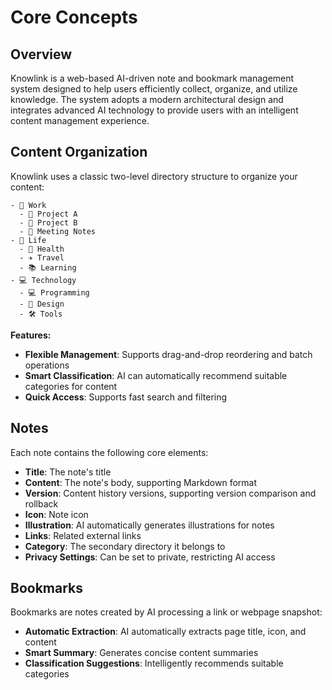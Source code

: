 # Core Concepts

## Overview

Knowlink is a web-based AI-driven note and bookmark management system designed to help users efficiently collect, organize, and utilize knowledge. The system adopts a modern architectural design and integrates advanced AI technology to provide users with an intelligent content management experience.

## Content Organization

Knowlink uses a classic two-level directory structure to organize your content:

```
- 🌟 Work
  - 📁 Project A
  - 📁 Project B
  - 📝 Meeting Notes
- 🌿 Life
  - 🏥 Health
  - ✈️ Travel
  - 📚 Learning
- 💻 Technology
  - 💻 Programming
  - 🎨 Design
  - 🛠️ Tools
```

**Features:**

- **Flexible Management**: Supports drag-and-drop reordering and batch operations
- **Smart Classification**: AI can automatically recommend suitable categories for content
- **Quick Access**: Supports fast search and filtering

## Notes

Each note contains the following core elements:

- **Title**: The note's title
- **Content**: The note's body, supporting Markdown format
- **Version**: Content history versions, supporting version comparison and rollback
- **Icon**: Note icon
- **Illustration**: AI automatically generates illustrations for notes
- **Links**: Related external links
- **Category**: The secondary directory it belongs to
- **Privacy Settings**: Can be set to private, restricting AI access

## Bookmarks

Bookmarks are notes created by AI processing a link or webpage snapshot:

- **Automatic Extraction**: AI automatically extracts page title, icon, and content
- **Smart Summary**: Generates concise content summaries
- **Classification Suggestions**: Intelligently recommends suitable categories
